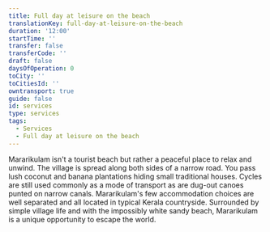 ```yaml
---
title: Full day at leisure on the beach
translationKey: full-day-at-leisure-on-the-beach
duration: '12:00'
startTime: ''
transfer: false
transferCode: ''
draft: false
daysOfOperation: 0
toCity: ''
toCitiesId: ''
owntransport: true
guide: false
id: services
type: services
tags:
  - Services
  - Full day at leisure on the beach
---
```

Mararikulam isn't a tourist beach but rather a peaceful place to relax and unwind. The village is spread along both sides of a narrow road. You pass lush coconut and banana plantations hiding small traditional houses. Cycles are still used commonly as a mode of transport as are dug-out canoes punted on narrow canals.     Mararikulam's few accommodation choices are well separated and all located in typical Kerala countryside. Surrounded by simple village life and with the impossibly white sandy beach, Mararikulam is a unique opportunity to escape the world.